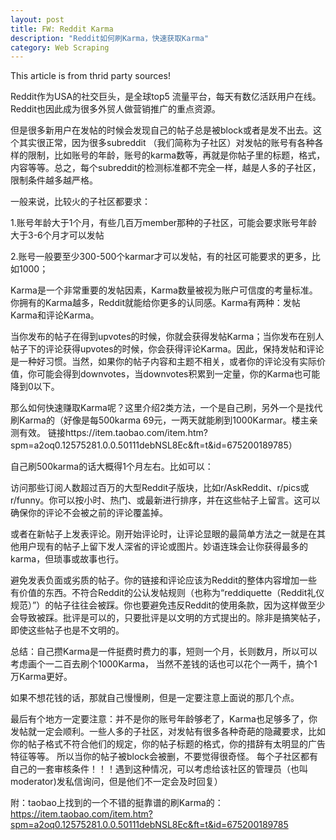 ```yaml
---
layout: post
title: FW: Reddit Karma
description: "Reddit如何刷Karma，快速获取Karma"
category: Web Scraping
---
```

This article is from thrid party sources!

Reddit作为USA的社交巨头，是全球top5 流量平台，每天有数亿活跃用户在线。Reddit也因此成为很多外贸人做营销推广的重点资源。

但是很多新用户在发帖的时候会发现自己的帖子总是被block或者是发不出去。这个其实很正常，因为很多subreddit （我们简称为子社区）对发帖的账号有各种各样的限制，比如账号的年龄，账号的karma数等，再就是你帖子里的标题，格式，内容等等。总之，每个subreddit的检测标准都不完全一样，越是人多的子社区，限制条件越多越严格。

一般来说，比较火的子社区都要求：

1.账号年龄大于1个月，有些几百万member那种的子社区，可能会要求账号年龄大于3-6个月才可以发帖

2.账号一般要至少300-500个karmar才可以发帖，有的社区可能要求的更多，比如1000；

Karma是一个非常重要的发帖因素，Karma数量被视为账户可信度的考量标准。你拥有的Karma越多，Reddit就能给你更多的认同感。Karma有两种：发帖Karma和评论Karma。

当你发布的帖子在得到upvotes的时候，你就会获得发帖Karma；当你发布在别人帖子下的评论获得upvotes的时候，你会获得评论Karma。因此，保持发帖和评论是一种好习惯。当然，如果你的帖子内容和主题不相关，或者你的评论没有实际价值，你可能会得到downvotes，当downvotes积累到一定量，你的Karma也可能降到0以下。

那么如何快速赚取Karma呢？这里介绍2类方法，一个是自己刷，另外一个是找代刷Karma的（好像是每500karma 69元，一两天就能刷到1000Karmar。楼主亲测有效。 链接https://item.taobao.com/item.htm?spm=a2oq0.12575281.0.0.50111debNSL8Ec&ft=t&id=675200189785）

自己刷500karma的话大概得1个月左右。比如可以：

访问那些订阅人数超过百万的大型Reddit子版块，比如r/AskReddit、r/pics或r/funny。你可以按小时、热门、或最新进行排序，并在这些帖子上留言。这可以确保你的评论不会被之前的评论覆盖掉。

或者在新帖子上发表评论。刚开始评论时，让评论显眼的最简单方法之一就是在其他用户现有的帖子上留下发人深省的评论或图片。妙语连珠会让你获得最多的karma，但琐事或故事也行。

避免发表负面或劣质的帖子。你的链接和评论应该为Reddit的整体内容增加一些有价值的东西。不符合Reddit的公认发帖规则（也称为“reddiquette（Reddit礼仪规范）”）的帖子往往会被踩。你也要避免违反Reddit的使用条款，因为这样做至少会导致被踩。批评是可以的，只要批评是以文明的方式提出的。除非是搞笑帖子，即使这些帖子也是不文明的。

总结：自己攒Karma是一件挺费时费力的事，短则一个月，长则数月，所以可以考虑画个一二百去刷个1000Karma， 当然不差钱的话也可以花个一两千，搞个1万Karma更好。

如果不想花钱的话，那就自己慢慢刷，但是一定要注意上面说的那几个点。 

最后有个地方一定要注意：并不是你的账号年龄够老了，Karma也足够多了，你发帖就一定会顺利。一些人多的子社区，对发帖有很多各种奇葩的隐藏要求，比如你的帖子格式不符合他们的规定，你的帖子标题的格式，你的措辞有太明显的广告特征等等。 所以当你的帖子被block会被删，不要觉得很奇怪。 每个子社区都有自己的一套审核条件！！！遇到这种情况，可以考虑给该社区的管理员（也叫moderator)发私信询问，但是他们不一定会及时回复）

附：taobao上找到的一个不错的挺靠谱的刷Karma的： https://item.taobao.com/item.htm?spm=a2oq0.12575281.0.0.50111debNSL8Ec&ft=t&id=675200189785
